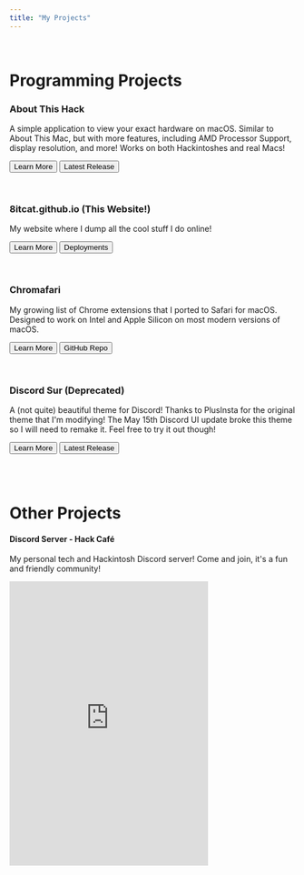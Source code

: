```yaml
---
title: "My Projects"
---
```


<br>

# Programming Projects

### About This Hack

A simple application to view your exact hardware on macOS. Similar to About This Mac, but with more features, including AMD Processor Support, display resolution, and more! Works on both Hackintoshes and real Macs!

<form target="_blank">
  <button class="btn btn-primary" formaction="https://github.com/8itCat/About-This-Hack/">Learn More</button>
  <button class="btn btn-primary" formaction="https://github.com/8itCat/About-This-Hack/releases/latest">Latest Release</button>
</form>
<br>

### 8itcat.github.io (This Website!)

My website where I dump all the cool stuff I do online!

<form target="_blank">
  <button class="btn btn-primary" formaction="https://github.com/8itCat/8itCat.github.io/">Learn More</button>
  <button class="btn btn-primary" formaction="https://github.com/8itCat/8itCat.github.io/deployments/activity_log?environment=github-pages">Deployments</button>
</form>
<br>

### Chromafari

My growing list of Chrome extensions that I ported to Safari for macOS. Designed to work on Intel and Apple Silicon on most modern versions of macOS.

<form target="_blank">
  <button class="btn btn-primary" formaction="https://8itCat.github.io/chromafari/">Learn More</button>
  <button class="btn btn-primary" formaction="https://github.com/8itCat/Chromafari/">GitHub Repo</button>
</form>
<br>

### Discord Sur (Deprecated)

A (not quite) beautiful theme for Discord! Thanks to PlusInsta for the original theme that I'm modifying! The May 15th Discord UI update broke this theme so I will need to remake it. Feel free to try it out though!

<form target="_blank">
  <button class="btn btn-primary" formaction="https://github.com/8itCat/Discord-Sur/">Learn More</button>
  <button class="btn btn-primary" formaction="https://github.com/8itCat/Discord-Sur/releases/latest">Latest Release</button>
</form>
<br>
<br>

# Other Projects

#### Discord Server - Hack Café

My personal tech and Hackintosh Discord server! Come and join, it's a fun and friendly community!

<iframe src="https://canary.discord.com/widget?id=803647272008941638&theme=dark" width="350" height="500" allowtransparency="true" frameborder="0" sandbox="allow-popups allow-popups-to-escape-sandbox allow-same-origin allow-scripts"></iframe>
<br>
